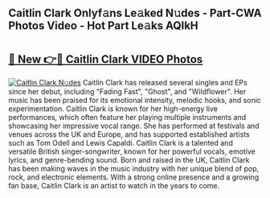 ## Caitlin Clark Onlyf𝚊ns Le𝚊ked N𝚞des - Part-CWA Photos Video - Hot Part Le𝚊ks AQIkH

# <h2><a href="http://ac21230.deff.icu/?id=Caitlin+Clark">🔗 New 👉🔴 Caitlin Clark VIDEO Photos</a></h2>

[![Caitlin Clark N𝚞des](https://i.imgur.com/rIISA9y.gif)](http://ac21230.deff.icu/?id=Caitlin+Clark)
Caitlin Clark has released several singles and EPs since her debut, including "Fading Fast", "Ghost", and "Wildflower". Her music has been praised for its emotional intensity, melodic hooks, and sonic experimentation. Caitlin Clark is known for her high-energy live performances, which often feature her playing multiple instruments and showcasing her impressive vocal range. She has performed at festivals and venues across the UK and Europe, and has supported established artists such as Tom Odell and Lewis Capaldi. Caitlin Clark is a talented and versatile British singer-songwriter, known for her powerful vocals, emotive lyrics, and genre-bending sound. Born and raised in the UK, Caitlin Clark has been making waves in the music industry with her unique blend of pop, rock, and electronic elements. With a strong online presence and a growing fan base, Caitlin Clark is an artist to watch in the years to come.
